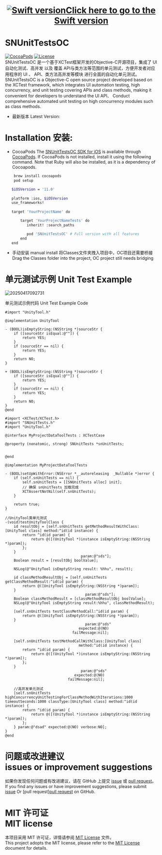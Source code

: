 <h1 align="center"><a href="https://github.com/Json031/SNUnitTests"><img src="https://img.shields.io/badge/swift-5.0-orange?logo=swift" title="Swift version" float=left></a><strong><a href="https://github.com/Json031/SNUnitTests">Click here to go to the Swift version</a></strong></h1>

# SNUnitTestsOC
[![CocoaPods](https://img.shields.io/cocoapods/v/SNUnitTestsOC.svg)](https://cocoapods.org/pods/SNUnitTestsOC)
[![License](https://img.shields.io/badge/license-MIT-brightgreen.svg)](https://github.com/Json031/SNUnitTestsOC/blob/main/LICENSE)
<br>
SNUnitTestsOC 是一个基于XCTest框架开发的Objective-C开源项目，集成了 UI 自动化测试、高并发 以及 覆盖 API与类方法等范围的单元测试，方便开发者对应用程序的 UI 、 API、类方法高并发等模块 进行全面的自动化单元测试。
<br>SNUnitTestsOC is a Objective-C open source project developed based on the XCTest framework, which integrates UI automation testing, high concurrency, and unit testing covering APIs and class methods, making it convenient for developers to understand the UI API、 Conduct comprehensive automated unit testing on high concurrency modules such as class methods.
* 最新版本 Latest Version: 

# Installation 安装:

* CocoaPods
The [SNUnitTestsOC SDK for iOS](https://github.com/Json031/SNUnitTestsOC) is available through [CocoaPods](http://cocoapods.org). If CocoaPods is not installed, install it using the following command. Note that Ruby will also be installed, as it is a dependency of Cocoapods.
```bash
    brew install cocoapods
    pod setup
```
```bash
   $iOSVersion = '11.0'
   
   platform :ios, $iOSVersion
   use_frameworks!
   
   target 'YourProjectName' do

       target 'YourProjectNameTests' do
          inherit! :search_paths

          pod 'SNUnitTestsOC' # Full version with all features
       end
   end
```

* 手动安装 manual install
将Classes文件夹拽入项目中，OC项目还需要桥接
<br>Drag the Classes folder into the project, OC project still needs bridging

# 单元测试示例 Unit Test Example
![20250417092731](https://github.com/user-attachments/assets/d96a72d3-994d-44ca-88b6-629141da0e90)


单元测试示例代码 Unit Test Example Code
```
#import "UnityTool.h"

@implementation UnityTool

- (BOOL)isEmptyString:(NSString *)sourceStr {
    if ([sourceStr isEqual:@""]) {
        return YES;
    }
    if (sourceStr == nil) {
        return YES;
    }
    return NO;
}

+ (BOOL)isEmptyString:(NSString *)sourceStr {
    if ([sourceStr isEqual:@""]) {
        return YES;
    }
    if (sourceStr == nil) {
        return YES;
    }
    return NO;
}
@end
```

```
#import <XCTest/XCTest.h>
#import "SNUnitTests.h"
#import "UnityTool.h"

@interface MyProjectDataToolTests : XCTestCase

@property (nonatomic, strong) SNUnitTests *snUnitTests;


@end

@implementation MyProjectDataToolTests

- (BOOL)setUpWithError:(NSError *__autoreleasing  _Nullable *)error {
    if (self.snUnitTests == nil) {
        self.snUnitTests = [[SNUnitTests alloc] init];
        // 确保 snUnitTests 加载完成
        XCTAssertNotNil(self.snUnitTests);
    }
    
    return true;
}

//UnityTool类单元测试
-(void)testUnityToolClass {
    id resultObj = [self.snUnitTests getMethodResultWithClass:[UnityTool class] method:^id(id instance) {
        return ^id(id param) {
            return @([(UnityTool *)instance isEmptyString:(NSString *)param]);
        };
    }
                                   param:@"sds"];
    Boolean result = [resultObj boolValue];

    NSLog(@"UnityTool isEmptyString result: %hhu", result);
    
    id classMethodResultObj = [self.snUnitTests getClassMethodResult:^id(id param) {
        return @([UnityTool isEmptyString:(NSString *)param]);
    }
                                     param:@"sds"];
    Boolean classMethodResult = [classMethodResultObj boolValue];
    NSLog(@"UnityTool isEmptyString result:%hhu", classMethodResult);
    
    [self.snUnitTests testClassMethodCall:^id(id param) {
        return @([UnityTool isEmptyString:(NSString *)param]);
    }
                                     param:@"sds"
                                  expected:@(NO)
                               failMessage:nil];
    
    [self.snUnitTests testMethodCallWithClass:[UnityTool class]
                                  method:^id(id instance) {
        return ^id(id param) {
            return @([(UnityTool *)instance isEmptyString:(NSString *)param]);
        };
    }
                                   param:@"sds"
                                expected:@(NO)
                             failMessage:nil];
    
    //高并发单元测试
    [self.snUnitTests highConcurrencyUnitTestingForClassMethodWithIterations:1000 timeoutSeconds:1000 classType:[UnityTool class] method:^id(id instance) {
        return ^id(id param) {
            return @([(UnityTool *)instance isEmptyString:(NSString *)param]);
        };
    } param:@"dsad" expected:@(NO) verbose:NO];
}
@end

```


# 问题或改进建议 <br> issues or improvement suggestions
如果你发现任何问题或有改进建议，请在 GitHub 上提交 [issue](https://github.com/Json031/SNUnitTestsOC/issues) 或 [pull request](https://github.com/Json031/SNUnitTestsOC/pulls)。
<br>If you find any issues or have improvement suggestions, please submit [issue](https://github.com/Json031/SNUnitTestsOC/issues) Or [pull request][pull request](https://github.com/Json031/SNUnitTestsOC/pulls) on GitHub.

# MIT 许可证 <br> MIT license
本项目采用 MIT 许可证，详情请参阅 [MIT License](https://github.com/Json031/SNUnitTestsOC/blob/main/LICENSE) 文件。
<br>This project adopts the MIT license, please refer to the [MIT License](https://github.com/Json031/SNUnitTestsOC/blob/main/LICENSE) document for details.
